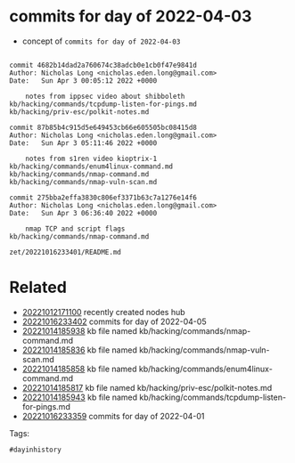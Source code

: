 # commits for day of 2022-04-03

- concept of `commits for day of 2022-04-03`

```

commit 4682b14dad2a760674c38adcb0e1cb0f47e9841d
Author: Nicholas Long <nicholas.eden.long@gmail.com>
Date:   Sun Apr 3 00:05:12 2022 +0000

    notes from ippsec video about shibboleth
kb/hacking/commands/tcpdump-listen-for-pings.md
kb/hacking/priv-esc/polkit-notes.md

commit 87b85b4c915d5e649453cb66e605505bc08415d8
Author: Nicholas Long <nicholas.eden.long@gmail.com>
Date:   Sun Apr 3 05:11:46 2022 +0000

    notes from s1ren video kioptrix-1
kb/hacking/commands/enum4linux-command.md
kb/hacking/commands/nmap-command.md
kb/hacking/commands/nmap-vuln-scan.md

commit 275bba2effa3830c806ef3371b63c7a1276e14f6
Author: Nicholas Long <nicholas.eden.long@gmail.com>
Date:   Sun Apr 3 06:36:40 2022 +0000

    nmap TCP and script flags
kb/hacking/commands/nmap-command.md
```

` zet/20221016233401/README.md `

# Related

- [20221012171100](/zet/20221012171100/README.md) recently created nodes hub
- [20221016233402](/zet/20221016233402/README.md) commits for day of 2022-04-05
- [20221014185938](/zet/20221014185938/README.md) kb file named kb/hacking/commands/nmap-command.md
- [20221014185836](/zet/20221014185836/README.md) kb file named kb/hacking/commands/nmap-vuln-scan.md
- [20221014185858](/zet/20221014185858/README.md) kb file named kb/hacking/commands/enum4linux-command.md
- [20221014185817](/zet/20221014185817/README.md) kb file named kb/hacking/priv-esc/polkit-notes.md
- [20221014185943](/zet/20221014185943/README.md) kb file named kb/hacking/commands/tcpdump-listen-for-pings.md
- [20221016233359](/zet/20221016233359/README.md) commits for day of 2022-04-01

Tags:

    #dayinhistory
